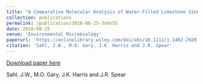 ```yaml
---
title: "A Comparative Molecular Analysis of Water-Filled Limestone Sinkholes in Northeastern Mexico"
collection: publications
permalink: /publication/2010-08-25-John55
date: 2010-08-25
venue: 'Environmental Microbiology'
paperurl: 'https://onlinelibrary.wiley.com/doi/abs/10.1111/j.1462-2920.2010.02324.x'
citation: 'Sahl, J.W., M.O. Gary, J.K. Harris and J.R. Spear'
---
```


<a href='https://onlinelibrary.wiley.com/doi/abs/10.1111/j.1462-2920.2010.02324.x'>Download paper here</a>

 Sahl, J.W., M.O. Gary, J.K. Harris and J.R. Spear
